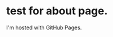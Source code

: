 <!DOCTYPE html>
<html>
<body>
<h1>test for about page.</h1>
<p>I'm hosted with GitHub Pages.</p>
</body>
</html>